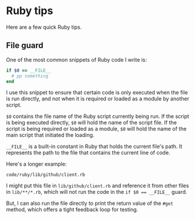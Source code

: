 # Ruby tips

Here are a few quick Ruby tips.

## File guard

One of the most common snippets of Ruby code I write is:

```ruby
if $0 == __FILE__
  # pp something
end
```

I use this snippet to ensure that certain code is only executed when the file is
run directly, and not when it is required or loaded as a module by another
script.

`$0` contains the file name of the Ruby script currently being run. If the
script is being executed directly, `$0` will hold the name of the script file.
If the script is being required or loaded as a module, `$0` will hold the name
of the main script that initiated the loading.

`__FILE__` is a built-in constant in Ruby that holds the current file's path. It
represents the path to the file that contains the current line of code.

Here's a longer example:

```embed
code/ruby/lib/github/client.rb
```

I might put this file in `lib/github/client.rb` and
reference it from other files in `lib/**/*.rb`,
which will not run the code in the `if $0 == __FILE__` guard.

But, I can also run the file directly to print the return value
of the `#get` method, which offers a tight feedback loop for testing.
